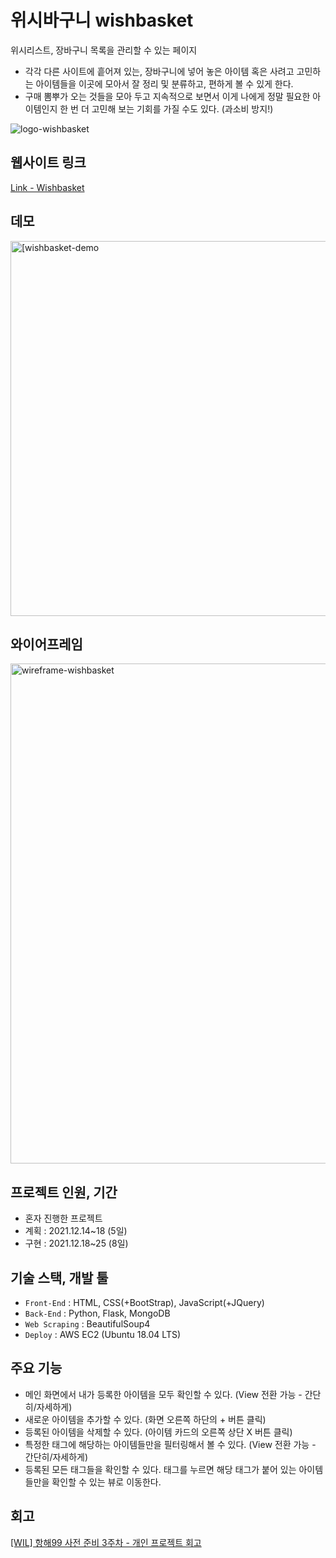 # 위시바구니 wishbasket
위시리스트, 장바구니 목록을 관리할 수 있는 페이지
- 각각 다른 사이트에 흩어져 있는, 장바구니에 넣어 놓은 아이템 혹은 사려고 고민하는 아이템들을 이곳에 모아서 잘 정리 및 분류하고, 편하게 볼 수 있게 한다.
- 구매 뽐뿌가 오는 것들을 모아 두고 지속적으로 보면서 이게 나에게 정말 필요한 아이템인지 한 번 더 고민해 보는 기회를 가질 수도 있다. (과소비 방지!)

![logo-wishbasket](https://user-images.githubusercontent.com/91853870/147395368-cc2ce3a1-b7f8-4c72-848c-b57b65dd72ce.png)  


## 웹사이트 링크
<a href="http://mochayn.shop/" target="_blank">Link - Wishbasket</a>

## 데모
<img width="600" alt="[wishbasket-demo" src="https://user-images.githubusercontent.com/91853870/147402366-a791eb55-2656-45bb-94c1-0b9d44406e13.gif">

## 와이어프레임
<img width="800" alt="wireframe-wishbasket" src="https://user-images.githubusercontent.com/91853870/147395376-0ad85392-9db3-4bf4-b62e-5c1b513ed2ff.png">

## 프로젝트 인원, 기간
- 혼자 진행한 프로젝트
- 계획 : 2021.12.14~18 (5일)
- 구현 : 2021.12.18~25 (8일)


## 기술 스택, 개발 툴
- `Front-End` : HTML, CSS(+BootStrap), JavaScript(+JQuery)
- `Back-End` : Python, Flask, MongoDB
- `Web Scraping` : BeautifulSoup4
- `Deploy` : AWS EC2 (Ubuntu 18.04 LTS)

## 주요 기능
- 메인 화면에서 내가 등록한 아이템을 모두 확인할 수 있다. (View 전환 가능 - 간단히/자세하게)
- 새로운 아이템을 추가할 수 있다. (화면 오른쪽 하단의 + 버튼 클릭)
- 등록된 아이템을 삭제할 수 있다. (아이템 카드의 오른쪽 상단 X 버튼 클릭)
- 특정한 태그에 해당하는 아이템들만을 필터링해서 볼 수 있다. (View 전환 가능 - 간단히/자세하게)
- 등록된 모든 태그들을 확인할 수 있다. 태그를 누르면 해당 태그가 붙어 있는 아이템들만을 확인할 수 있는 뷰로 이동한다.

## 회고
<a href="https://yeonc.tistory.com/entry/WIL-%ED%95%AD%ED%95%B499-%EC%82%AC%EC%A0%84-%EC%A4%80%EB%B9%84-3%EC%A3%BC%EC%B0%A8-%EA%B0%9C%EC%9D%B8-%ED%94%84%EB%A1%9C%EC%A0%9D%ED%8A%B8-%ED%9A%8C%EA%B3%A0" target="_blank">[WIL] 항해99 사전 준비 3주차 - 개인 프로젝트 회고</a>
